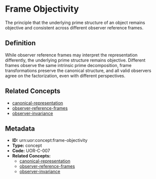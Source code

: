 # Frame Objectivity

The principle that the underlying prime structure of an object remains objective and consistent across different observer reference frames.

## Definition

While observer reference frames may interpret the representation differently, the underlying prime structure remains objective. Different frames observe the same intrinsic prime decomposition, frame transformations preserve the canonical structure, and all valid observers agree on the factorization, even with different perspectives.

## Related Concepts

- [canonical-representation](./canonical-representation.md)
- [observer-reference-frames](./observer-reference-frames.md)
- [observer-invariance](./observer-invariance.md)

## Metadata

- **ID:** urn:uor:concept:frame-objectivity
- **Type:** concept
- **Code:** UOR-C-007
- **Related Concepts:**
  - [canonical-representation](./canonical-representation.md)
  - [observer-reference-frames](./observer-reference-frames.md)
  - [observer-invariance](./observer-invariance.md)
